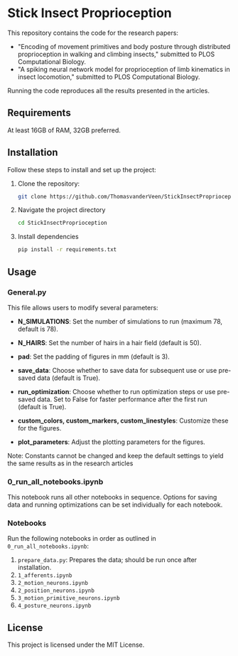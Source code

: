 # Stick Insect Proprioception

This repository contains the code for the research papers:
- "Encoding of movement primitives and body posture through distributed proprioception in walking and climbing insects," submitted to PLOS Computational Biology.
- "A spiking neural network model for proprioception of limb kinematics in insect locomotion," submitted to PLOS Computational Biology.

Running the code reproduces all the results presented in the articles.

## Requirements

At least 16GB of RAM, 32GB preferred. 

## Installation

Follow these steps to install and set up the project:

1. Clone the repository:
   ```bash
   git clone https://github.com/ThomasvanderVeen/StickInsectProprioception

2. Navigate the project directory
    ```bash
   cd StickInsectProprioception

3. Install dependencies
   ```bash
   pip install -r requirements.txt

## Usage

### General.py

This file allows users to modify several parameters:

- **N_SIMULATIONS**: Set the number of simulations to run (maximum 78, default is 78).
- **N_HAIRS**: Set the number of hairs in a hair field (default is 50).
- **pad**: Set the padding of figures in mm (default is 3).
- **save_data**: Choose whether to save data for subsequent use or use pre-saved data (default is True).
- **run_optimization**: Choose whether to run optimization steps or use pre-saved data. Set to False for faster performance after the first run (default is True).

- **custom_colors, custom_markers, custom_linestyles**: Customize these for the figures.
- **plot_parameters**: Adjust the plotting parameters for the figures.

Note: Constants cannot be changed and keep the default settings to yield the same results as in the research articles

### 0_run_all_notebooks.ipynb

This notebook runs all other notebooks in sequence. Options for saving data and running optimizations can be set individually for each notebook.

### Notebooks

Run the following notebooks in order as outlined in `0_run_all_notebooks.ipynb`:

1. `prepare_data.py`: Prepares the data; should be run once after installation.
2. `1_afferents.ipynb`
3. `2_motion_neurons.ipynb`
4. `2_position_neurons.ipynb`
5. `3_motion_primitive_neurons.ipynb`
6. `4_posture_neurons.ipynb`


## License 

This project is licensed under the MIT License.


  

